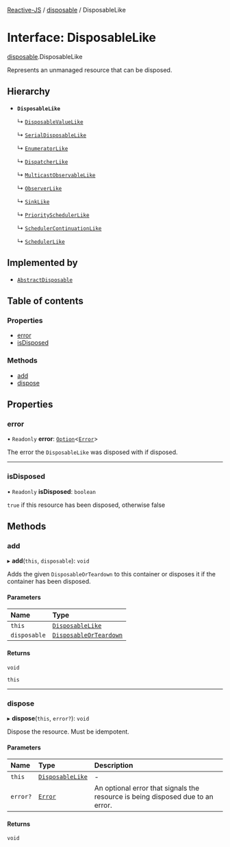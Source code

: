 [Reactive-JS](../README.md) / [disposable](../modules/disposable.md) / DisposableLike

# Interface: DisposableLike

[disposable](../modules/disposable.md).DisposableLike

Represents an unmanaged resource that can be disposed.

## Hierarchy

- **`DisposableLike`**

  ↳ [`DisposableValueLike`](disposable.DisposableValueLike.md)

  ↳ [`SerialDisposableLike`](disposable.SerialDisposableLike.md)

  ↳ [`EnumeratorLike`](enumerable.EnumeratorLike.md)

  ↳ [`DispatcherLike`](observable.DispatcherLike.md)

  ↳ [`MulticastObservableLike`](observable.MulticastObservableLike.md)

  ↳ [`ObserverLike`](observable.ObserverLike.md)

  ↳ [`SinkLike`](runnable.SinkLike.md)

  ↳ [`PrioritySchedulerLike`](scheduler.PrioritySchedulerLike.md)

  ↳ [`SchedulerContinuationLike`](scheduler.SchedulerContinuationLike.md)

  ↳ [`SchedulerLike`](scheduler.SchedulerLike.md)

## Implemented by

- [`AbstractDisposable`](../classes/disposable.AbstractDisposable.md)

## Table of contents

### Properties

- [error](disposable.DisposableLike.md#error)
- [isDisposed](disposable.DisposableLike.md#isdisposed)

### Methods

- [add](disposable.DisposableLike.md#add)
- [dispose](disposable.DisposableLike.md#dispose)

## Properties

### error

• `Readonly` **error**: [`Option`](../modules/option.md#option)<[`Error`](disposable.Error.md)\>

The error the `DisposableLike` was disposed with if disposed.

___

### isDisposed

• `Readonly` **isDisposed**: `boolean`

`true` if this resource has been disposed, otherwise false

## Methods

### add

▸ **add**(`this`, `disposable`): `void`

Adds the given `DisposableOrTeardown` to this container or disposes it if the container has been disposed.

#### Parameters

| Name | Type |
| :------ | :------ |
| `this` | [`DisposableLike`](disposable.DisposableLike.md) |
| `disposable` | [`DisposableOrTeardown`](../modules/disposable.md#disposableorteardown) |

#### Returns

`void`

`this`

___

### dispose

▸ **dispose**(`this`, `error?`): `void`

Dispose the resource. Must be idempotent.

#### Parameters

| Name | Type | Description |
| :------ | :------ | :------ |
| `this` | [`DisposableLike`](disposable.DisposableLike.md) | - |
| `error?` | [`Error`](disposable.Error.md) | An optional error that signals the resource is being disposed due to an error. |

#### Returns

`void`
